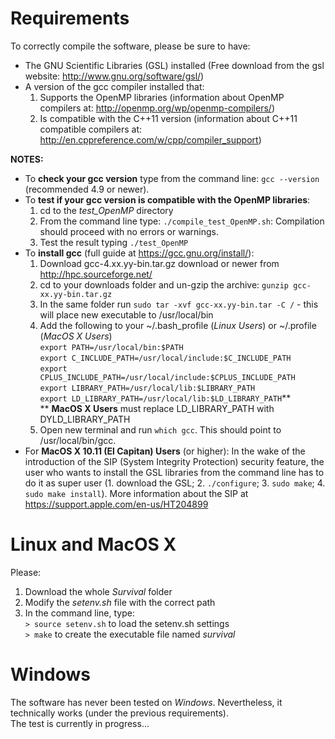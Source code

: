 Requirements
=================

To correctly compile the software, please be sure to have:
 - The GNU Scientific Libraries (GSL) installed (Free download from the gsl website: http://www.gnu.org/software/gsl/)  
 - A version of the gcc compiler installed that:
    1. Supports the OpenMP libraries (information about OpenMP compilers at: http://openmp.org/wp/openmp-compilers/)
    2. Is compatible with the C++11 version (information about C++11 compatible compilers at: http://en.cppreference.com/w/cpp/compiler_support)  

**NOTES:**  
- To **check your gcc version** type from the command line: `gcc --version` (recommended 4.9 or newer).  
- To **test if your gcc version is compatible with the OpenMP libraries**:
   1. cd to the *test_OpenMP* directory
   2. From the command line type: `./compile_test_OpenMP.sh`: Compilation should proceed with no errors or warnings.
   3. Test the result typing `./test_OpenMP`  
- To **install gcc** (full guide at https://gcc.gnu.org/install/):  
   1. Download gcc-4.xx.yy-bin.tar.gz download or newer from http://hpc.sourceforge.net/
   2. cd to your downloads folder and un-gzip the archive: `gunzip gcc-xx.yy-bin.tar.gz`
   3. In the same folder run `sudo tar -xvf gcc-xx.yy-bin.tar -C /` - this will place new executable to /usr/local/bin
   4. Add the following to your ~/.bash_profile (*Linux Users*) or ~/.profile (*MacOS X Users*)  
      `export PATH=/usr/local/bin:$PATH`  
      `export C_INCLUDE_PATH=/usr/local/include:$C_INCLUDE_PATH`  
      `export CPLUS_INCLUDE_PATH=/usr/local/include:$CPLUS_INCLUDE_PATH`  
      `export LIBRARY_PATH=/usr/local/lib:$LIBRARY_PATH`  
      `export LD_LIBRARY_PATH=/usr/local/lib:$LD_LIBRARY_PATH`\*\*  
      \*\* **MacOS X Users** must replace LD\_LIBRARY\_PATH with DYLD\_LIBRARY\_PATH
   5. Open new terminal and run `which gcc`. This should point to /usr/local/bin/gcc.
- For **MacOS X 10.11 (El Capitan) Users** (or higher): In the wake of the introduction of the SIP (System Integrity Protection) security feature, the user who wants to install the GSL libraries from the command line has to do it as super user (1. download the GSL; 2. `./configure`; 3. `sudo make`; 4. `sudo make install`). More information about the SIP at https://support.apple.com/en-us/HT204899

Linux and MacOS X
=================

Please:
 1. Download the whole *Survival* folder
 2. Modify the *setenv.sh* file with the correct path
 3. In the command line, type:  
 `> source setenv.sh` to load the setenv.sh settings  
 `> make` to create the executable file named *survival*

Windows
=================

The software has never been tested on *Windows*. Nevertheless, it technically works (under the previous requirements).  
The test is currently in progress...
